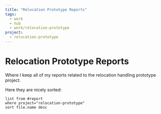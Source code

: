 ```yaml
---
title: "Relocation Prototype Reports"
tags:
  - work
  - hub
  - work/relocation-prototype
project:
  - relocation-prototype
---
```

# Relocation Prototype Reports

Where I keep all of my reports related to the relocation handling prototype project.

Here they are nicely sorted:
```dataview
list from #report 
where project="relocation-prototype"
sort file.name desc
```